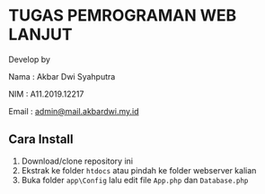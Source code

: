 # TUGAS PEMROGRAMAN WEB LANJUT
Develop by

Nama    : Akbar Dwi Syahputra

NIM     : A11.2019.12217

Email   : admin@mail.akbardwi.my.id

## Cara Install
1. Download/clone repository ini
2. Ekstrak ke folder `htdocs` atau pindah ke folder webserver kalian
3. Buka folder `app\Config` lalu edit file `App.php` dan `Database.php`
